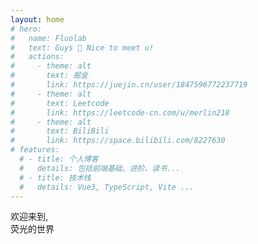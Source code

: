 ```yaml
---
layout: home
# hero:
#   name: Fluolab
#   text: Guys 👋 Nice to meet u!
#   actions:
#     - theme: alt
#       text: 掘金
#       link: https://juejin.cn/user/1847596772237719
#     - theme: alt
#       text: Leetcode
#       link: https://leetcode-cn.com/u/merlin218
#     - theme: alt
#       text: BiliBili
#       link: https://space.bilibili.com/8227630
# features:
  # - title: 个人博客
  #   details: 包括前端基础、进阶、读书...
  # - title: 技术栈
  #   details: Vue3, TypeScript, Vite ...
---
```


<SpotlightCursorText>
  欢迎来到,<br />
  荧光的世界
</SpotlightCursorText>
